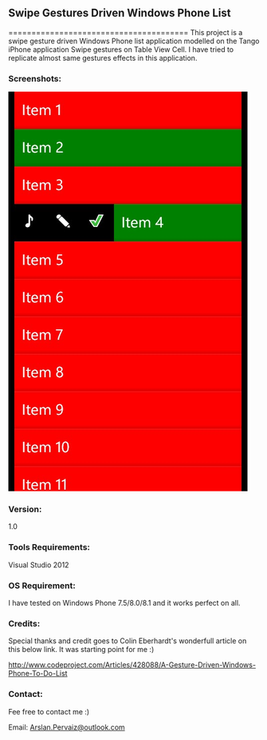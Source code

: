 ## Swipe Gestures Driven Windows Phone List

=======================================
This project is a swipe gesture driven Windows Phone list application modelled on the Tango iPhone application Swipe gestures on Table View Cell.
I have tried to replicate almost same gestures effects in this application.

### Screenshots:
![alt text](Screenshot.jpg "Screen Shot")

### Version:
1.0

### Tools Requirements:
Visual Studio 2012

### OS Requirement:
I have tested on Windows Phone 7.5/8.0/8.1 and it works perfect on all.

### Credits:
Special thanks and credit goes to Colin Eberhardt's wonderfull article on this below link. It was starting point for me :)

http://www.codeproject.com/Articles/428088/A-Gesture-Driven-Windows-Phone-To-Do-List

### Contact:
Fee free to contact me :)

Email: Arslan.Pervaiz@outlook.com
